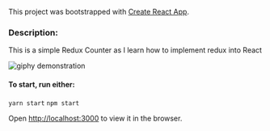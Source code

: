 This project was bootstrapped with [Create React App](https://github.com/facebook/create-react-app).

### Description:
This is a simple Redux Counter as I learn how to implement redux into React

![giphy demonstration](https://media.giphy.com/media/Rjf4oXbvTSKGXJumhK/giphy.gif)


#### To start, run either:
`yarn start`
`npm start`

Open [http://localhost:3000](http://localhost:3000) to view it in the browser.



